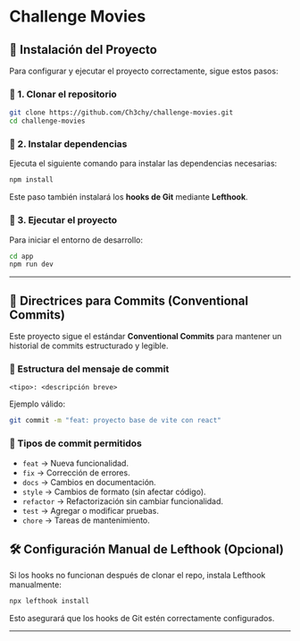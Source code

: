 # Challenge Movies

## 🚀 Instalación del Proyecto

Para configurar y ejecutar el proyecto correctamente, sigue estos pasos:

### 📌 1. Clonar el repositorio

```sh
git clone https://github.com/Ch3chy/challenge-movies.git
cd challenge-movies
```

### 📌 2. Instalar dependencias

Ejecuta el siguiente comando para instalar las dependencias necesarias:

```sh
npm install
```

Este paso también instalará los **hooks de Git** mediante **Lefthook**.

### 📌 3. Ejecutar el proyecto

Para iniciar el entorno de desarrollo:

```sh
cd app
npm run dev
```

---

## 📖 Directrices para Commits (Conventional Commits)

Este proyecto sigue el estándar **Conventional Commits** para mantener un historial de commits estructurado y legible.

### 📌 Estructura del mensaje de commit

```
<tipo>: <descripción breve>
```

Ejemplo válido:

```sh
git commit -m "feat: proyecto base de vite con react"
```

### 📌 Tipos de commit permitidos

- `feat` → Nueva funcionalidad.
- `fix` → Corrección de errores.
- `docs` → Cambios en documentación.
- `style` → Cambios de formato (sin afectar código).
- `refactor` → Refactorización sin cambiar funcionalidad.
- `test` → Agregar o modificar pruebas.
- `chore` → Tareas de mantenimiento.

## 🛠 Configuración Manual de Lefthook (Opcional)

Si los hooks no funcionan después de clonar el repo, instala Lefthook manualmente:

```sh
npx lefthook install
```

Esto asegurará que los hooks de Git estén correctamente configurados.

---
